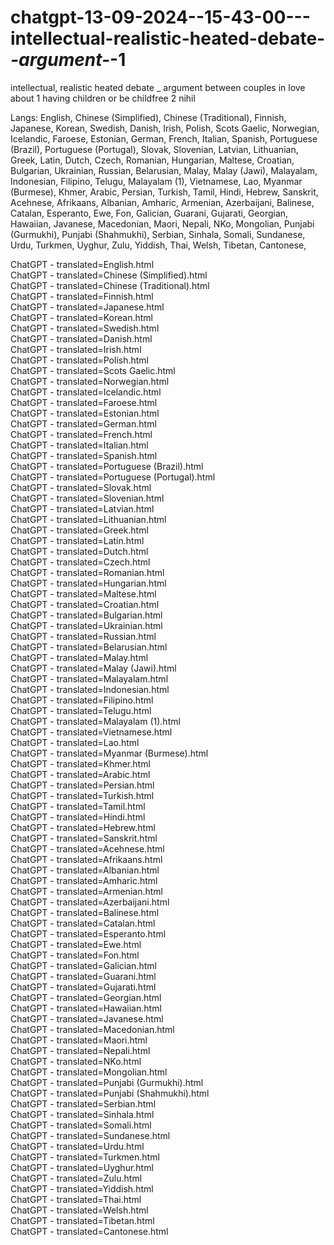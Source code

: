 # chatgpt-13-09-2024--15-43-00---intellectual-realistic-heated-debate-_-argument-_-1
intellectual, realistic heated debate _ argument between couples in love about 1 having children or be childfree 2 nihil


Langs:
English, Chinese (Simplified), Chinese (Traditional), Finnish, Japanese, Korean, Swedish, Danish, Irish, Polish, Scots Gaelic, Norwegian, Icelandic, Faroese, Estonian, German, French, Italian, Spanish, Portuguese (Brazil), Portuguese (Portugal), Slovak, Slovenian, Latvian, Lithuanian, Greek, Latin, Dutch, Czech, Romanian, Hungarian, Maltese, Croatian, Bulgarian, Ukrainian, Russian, Belarusian, Malay, Malay (Jawi), Malayalam, Indonesian, Filipino, Telugu, Malayalam (1), Vietnamese, Lao, Myanmar (Burmese), Khmer, Arabic, Persian, Turkish, Tamil, Hindi, Hebrew, Sanskrit, Acehnese, Afrikaans, Albanian, Amharic, Armenian, Azerbaijani, Balinese, Catalan, Esperanto, Ewe, Fon, Galician, Guarani, Gujarati, Georgian, Hawaiian, Javanese, Macedonian, Maori, Nepali, NKo, Mongolian, Punjabi (Gurmukhi), Punjabi (Shahmukhi), Serbian, Sinhala, Somali, Sundanese, Urdu, Turkmen, Uyghur, Zulu, Yiddish, Thai, Welsh, Tibetan, Cantonese, 


ChatGPT - translated=English.html  
ChatGPT - translated=Chinese (Simplified).html  
ChatGPT - translated=Chinese (Traditional).html  
ChatGPT - translated=Finnish.html  
ChatGPT - translated=Japanese.html  
ChatGPT - translated=Korean.html  
ChatGPT - translated=Swedish.html  
ChatGPT - translated=Danish.html  
ChatGPT - translated=Irish.html  
ChatGPT - translated=Polish.html  
ChatGPT - translated=Scots Gaelic.html  
ChatGPT - translated=Norwegian.html  
ChatGPT - translated=Icelandic.html  
ChatGPT - translated=Faroese.html  
ChatGPT - translated=Estonian.html  
ChatGPT - translated=German.html  
ChatGPT - translated=French.html  
ChatGPT - translated=Italian.html  
ChatGPT - translated=Spanish.html  
ChatGPT - translated=Portuguese (Brazil).html  
ChatGPT - translated=Portuguese (Portugal).html  
ChatGPT - translated=Slovak.html  
ChatGPT - translated=Slovenian.html  
ChatGPT - translated=Latvian.html  
ChatGPT - translated=Lithuanian.html  
ChatGPT - translated=Greek.html  
ChatGPT - translated=Latin.html  
ChatGPT - translated=Dutch.html  
ChatGPT - translated=Czech.html  
ChatGPT - translated=Romanian.html  
ChatGPT - translated=Hungarian.html  
ChatGPT - translated=Maltese.html  
ChatGPT - translated=Croatian.html  
ChatGPT - translated=Bulgarian.html  
ChatGPT - translated=Ukrainian.html  
ChatGPT - translated=Russian.html  
ChatGPT - translated=Belarusian.html  
ChatGPT - translated=Malay.html  
ChatGPT - translated=Malay (Jawi).html  
ChatGPT - translated=Malayalam.html  
ChatGPT - translated=Indonesian.html  
ChatGPT - translated=Filipino.html  
ChatGPT - translated=Telugu.html  
ChatGPT - translated=Malayalam (1).html  
ChatGPT - translated=Vietnamese.html  
ChatGPT - translated=Lao.html  
ChatGPT - translated=Myanmar (Burmese).html  
ChatGPT - translated=Khmer.html  
ChatGPT - translated=Arabic.html  
ChatGPT - translated=Persian.html  
ChatGPT - translated=Turkish.html  
ChatGPT - translated=Tamil.html  
ChatGPT - translated=Hindi.html  
ChatGPT - translated=Hebrew.html  
ChatGPT - translated=Sanskrit.html  
ChatGPT - translated=Acehnese.html  
ChatGPT - translated=Afrikaans.html  
ChatGPT - translated=Albanian.html  
ChatGPT - translated=Amharic.html  
ChatGPT - translated=Armenian.html  
ChatGPT - translated=Azerbaijani.html  
ChatGPT - translated=Balinese.html  
ChatGPT - translated=Catalan.html  
ChatGPT - translated=Esperanto.html  
ChatGPT - translated=Ewe.html  
ChatGPT - translated=Fon.html  
ChatGPT - translated=Galician.html  
ChatGPT - translated=Guarani.html  
ChatGPT - translated=Gujarati.html  
ChatGPT - translated=Georgian.html  
ChatGPT - translated=Hawaiian.html  
ChatGPT - translated=Javanese.html  
ChatGPT - translated=Macedonian.html  
ChatGPT - translated=Maori.html  
ChatGPT - translated=Nepali.html  
ChatGPT - translated=NKo.html  
ChatGPT - translated=Mongolian.html  
ChatGPT - translated=Punjabi (Gurmukhi).html  
ChatGPT - translated=Punjabi (Shahmukhi).html  
ChatGPT - translated=Serbian.html  
ChatGPT - translated=Sinhala.html  
ChatGPT - translated=Somali.html  
ChatGPT - translated=Sundanese.html  
ChatGPT - translated=Urdu.html  
ChatGPT - translated=Turkmen.html  
ChatGPT - translated=Uyghur.html  
ChatGPT - translated=Zulu.html  
ChatGPT - translated=Yiddish.html  
ChatGPT - translated=Thai.html  
ChatGPT - translated=Welsh.html  
ChatGPT - translated=Tibetan.html  
ChatGPT - translated=Cantonese.html  


